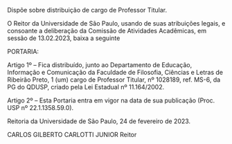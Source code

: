Dispõe sobre distribuição de cargo de Professor Titular.

O Reitor da Universidade de São Paulo, usando de suas atribuições legais, e consoante a deliberação da Comissão de Atividades Acadêmicas, em sessão de 13.02.2023, baixa a seguinte

PORTARIA:

Artigo 1º – Fica distribuído, junto ao Departamento de Educação, Informação e Comunicação da Faculdade de Filosofia, Ciências e Letras de Ribeirão Preto, 1 (um) cargo de Professor Titular, nº 1028189, ref. MS-6, da PG do QDUSP, criado pela Lei Estadual nº 11.164/2002.

Artigo 2º – Esta Portaria entra em vigor na data de sua publicação (Proc. USP nº 22.1.1358.59.0).

Reitoria da Universidade de São Paulo, 24 de fevereiro de 2023.

CARLOS GILBERTO CARLOTTI JUNIOR
Reitor